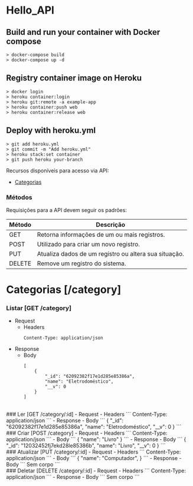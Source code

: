 # Hello_API

## Build and run your container with Docker compose
```
> docker-compose build
> docker-compose up -d
```

## Registry container image on Heroku
```
> docker login
> heroku container:login
> heroku git:remote -a example-app
> heroku container:push web
> heroku container:release web
```

## Deploy with heroku.yml
```
> git add heroku.yml
> git commit -m "Add heroku.yml"
> heroku stack:set container
> git push heroku your-branch
```

Recursos disponíveis para acesso via API:
* [Categorias](#categorias)

### Métodos
Requisições para a API devem seguir os padrões:

<table>
	<thead>
		<tr>
			<th>Método</th>
			<th>Descrição</th>
		</tr>
	</thead>
	<tbody>
		<tr>
			<td>GET</td>
			<td>Retorna informações de um ou mais registros.</td>
		</tr>
		<tr>
			<td>POST</td>
			<td>Utilizado para criar um novo registro.</td>
		</tr>
		<tr>
			<td>PUT</td>
			<td>Atualiza dados de um registro ou altera sua situação.</td>
		</tr>
		<tr>
			<td>DELETE</td>
			<td>Remove um registro do sistema.</td>
		</tr>
	</tbody>
</table>

# Categorias [/category]

### Listar [GET /category]
- Request 
	- Headers
		```
		Content-Type: application/json
		```
- Response
	- Body
		```
		[
			{
				"_id": "62092382f17e1d285e85386a",
				"name": "Eletrodoméstico",
				"__v": 0
			}
		]
		```
<br>
### Ler [GET /category/:id]
- Request 
	- Headers
		```
		Content-Type: application/json
		```
- Response
	-	Body
		```
		{
			"_id": "62092382f17e1d285e85386a",
			"name": "Eletrodoméstico",
			"__v": 0
		}
		```
<br>
### Criar [POST /category]
- Request 
	- Headers
		```
		Content-Type: application/json
		```
	-	Body
		```
		{
			"name": "Livro"
		}
		```
- Response
	- Body
		```
		{
			"_id": "12032452fj7ekd28le85386b",
			"name": "Livro",
			"__v": 0
		}
		```
<br>
### Atualizar [PUT /category/:id]
- Request 
	- Headers
		```
		Content-Type: application/json
		```
	- Body
		```
		{
			"name": "Computador",
		}
		```
- Response
	- Body
		```
		Sem corpo
		```
<br>
### Deletar [DELETE /category/:id]
- Request 
	- Headers
		```
		Content-Type: application/json
		```
- Response
	- Body
		```
		Sem corpo
		```